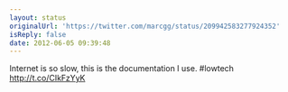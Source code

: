 ```yaml
---
layout: status
originalUrl: 'https://twitter.com/marcgg/status/209942583277924352'
isReply: false
date: 2012-06-05 09:39:48
---
```


Internet is so slow, this is the documentation I use. #lowtech http://t.co/CIkFzYyK
